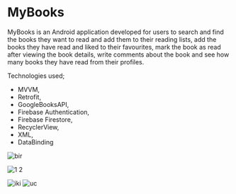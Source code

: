 # MyBooks
 MyBooks is an Android application developed for users to search and find the books they want to read and add them to their reading lists, add the books they have read and liked to their favourites, mark the book as read after viewing the book details, write comments about the book and see how many books they have read from their profiles.



Technologies used;

* MVVM,
* Retrofit,
* GoogleBooksAPI,
* Firebase Authentication,
* Firebase Firestore,
* RecyclerView,
* XML,
* DataBinding


![bir](https://github.com/user-attachments/assets/82040447-cc4b-44e0-9d06-8e3865752ca8)


 ![1 2](https://github.com/user-attachments/assets/c060dfbd-2c29-42b2-ac1e-90e2a27f8a51)


![iki](https://github.com/user-attachments/assets/9c10f79d-a12b-4088-9370-208afd667fc4) ![uc](https://github.com/user-attachments/assets/1c1b70c6-98de-4a93-b8e1-f331ae48274b)




